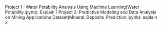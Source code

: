 Project 1 :
Water Potability Analysis Using Machine Learning(Water Potability.ipynb):
Explain 1
Project 2:
Predictive Modeling and Data Analysis on Mining Applications Dataset(Mineral_Deposits_Prediction.ipynb):
explain 2
